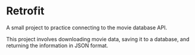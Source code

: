 # Retrofit
A small project to practice connecting to the movie database API. 

This project involves downloading movie data, saving it to a database, and returning the information in JSON format.

